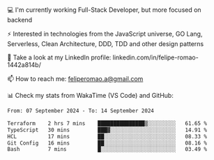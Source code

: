 💻 I'm currently working Full-Stack Developer, but more focused on backend

⚡ Interested in technologies from the JavaScript universe, GO Lang, Serverless, Clean Architecture, DDD, TDD and other design patterns

👥 Take a look at my LinkedIn profile: linkedin.com/in/felipe-romao-1442a814b/

📫 How to reach me: feliperomao.a@gmail.com

📊 Check my stats from WakaTime (VS Code) and GitHub:

<!--START_SECTION:waka-->

```txt
From: 07 September 2024 - To: 14 September 2024

Terraform    2 hrs 7 mins    ███████████████▒░░░░░░░░░   61.65 %
TypeScript   30 mins         ███▓░░░░░░░░░░░░░░░░░░░░░   14.91 %
HCL          17 mins         ██░░░░░░░░░░░░░░░░░░░░░░░   08.33 %
Git Config   16 mins         ██░░░░░░░░░░░░░░░░░░░░░░░   08.16 %
Bash         7 mins          █░░░░░░░░░░░░░░░░░░░░░░░░   03.49 %
```

<!--END_SECTION:waka-->
